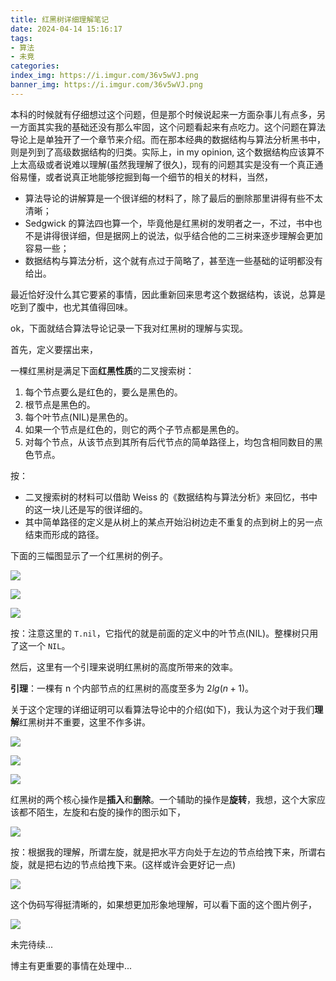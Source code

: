 ```yaml
---
title: 红黑树详细理解笔记
date: 2024-04-14 15:16:17
tags:
- 算法
- 未竟
categories:
index_img: https://i.imgur.com/36v5wVJ.png
banner_img: https://i.imgur.com/36v5wVJ.png
---
```


本科的时候就有仔细想过这个问题，但是那个时候说起来一方面杂事儿有点多，另一方面其实我的基础还没有那么牢固，这个问题看起来有点吃力。这个问题在算法导论上是单独开了一个章节来介绍。而在那本经典的数据结构与算法分析黑书中，则是列到了高级数据结构的归类。实际上，in my opinion, 这个数据结构应该算不上太高级或者说难以理解(虽然我理解了很久)，现有的问题其实是没有一个真正通俗易懂，或者说真正地能够挖掘到每一个细节的相关的材料，当然，

- 算法导论的讲解算是一个很详细的材料了，除了最后的删除那里讲得有些不太清晰；
- Sedgwick 的算法四也算一个，毕竟他是红黑树的发明者之一，不过，书中也不是讲得很详细，但是据网上的说法，似乎结合他的二三树来逐步理解会更加容易一些；
- 数据结构与算法分析，这个就有点过于简略了，甚至连一些基础的证明都没有给出。

最近恰好没什么其它要紧的事情，因此重新回来思考这个数据结构，该说，总算是吃到了腹中，也尤其值得回味。

ok，下面就结合算法导论记录一下我对红黑树的理解与实现。

首先，定义要摆出来，

一棵红黑树是满足下面**红黑性质**的二叉搜索树：

1. 每个节点要么是红色的，要么是黑色的。
2. 根节点是黑色的。
3. 每个叶节点(NIL)是黑色的。
4. 如果一个节点是红色的，则它的两个子节点都是黑色的。
5. 对每个节点，从该节点到其所有后代节点的简单路径上，均包含相同数目的黑色节点。

按：

- 二叉搜索树的材料可以借助 Weiss 的《数据结构与算法分析》来回忆，书中的这一块儿还是写的很详细的。
- 其中简单路径的定义是从树上的某点开始沿树边走不重复的点到树上的另一点结束而形成的路径。

下面的三幅图显示了一个红黑树的例子。

![](https://i.imgur.com/JqJ1aWZ.png)

![](https://i.imgur.com/8uEnlDz.png)

![](https://i.imgur.com/jOYPg1F.png)

按：注意这里的 `T.nil`，它指代的就是前面的定义中的叶节点(NIL)。整棵树只用了这一个 `NIL`。

然后，这里有一个引理来说明红黑树的高度所带来的效率。

**引理**：一棵有 n 个内部节点的红黑树的高度至多为 $2lg(n+1)$。

关于这个定理的详细证明可以看算法导论中的介绍(如下)，我认为这个对于我们**理解**红黑树并不重要，这里不作多讲。

![](https://i.imgur.com/TeC49fv.png)

![](https://i.imgur.com/aWZ8tuW.png)

![](https://i.imgur.com/ZXUeuDM.png)

红黑树的两个核心操作是**插入**和**删除**。一个辅助的操作是**旋转**，我想，这个大家应该都不陌生，左旋和右旋的操作的图示如下，

![](https://i.imgur.com/Bnc3b0R.png)

按：根据我的理解，所谓左旋，就是把水平方向处于左边的节点给拽下来，所谓右旋，就是把右边的节点给拽下来。(这样或许会更好记一点)

![](https://i.imgur.com/Bo7OUPk.png)

这个伪码写得挺清晰的，如果想更加形象地理解，可以看下面的这个图片例子，

![](https://i.imgur.com/CMi1KDB.png)

未完待续...

博主有更重要的事情在处理中...

